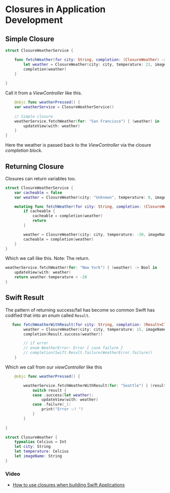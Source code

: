 # Closures in Application Development

## Simple Closure


```swift
struct ClosureWeatherService {

    func fetchWeather(for city: String, completion: (ClosureWeather) -> Void) {
        let weather = ClosureWeather(city: city, temperature: 21, imageName: "sunset.fill")
        completion(weather)
    }
    
}
```

Call it from a _ViewController_ like this.

```swift
    @objc func weatherPressed() {
    var weatherService = ClosureWeatherService()
    
    // Simple closure
    weatherService.fetchWeather(for: "San Francisco") { (weather) in
        updateView(with: weather)
    }
}
```

Here the weather is passed back to the _ViewController_ via the closure _completion_ block.

## Returning Closure

Closures can return variables too. 

```swift
struct ClosureWeatherService {
    var cacheable = false
    var weather = ClosureWeather(city: "Unknown", temperature: 0, imageName: "moon")

    mutating func fetchWeather(for city: String, completion: (ClosureWeather) -> Bool) {
        if cacheable {
            cacheable = completion(weather)
            return
        }

        weather = ClosureWeather(city: city, temperature: -30, imageName: "snow")
        cacheable = completion(weather)
    }
}
```

Which we call like this. Note: The return.

```swift
weatherService.fetchWeather(for: "New York") { (weather) -> Bool in
    updateView(with: weather)
    return weather.temperature < -20
}
```

## Swift Result

The pattern of returning success/fail has become so common Swift has codified that into an _enum_ called `Result`.

```swift
   func fetchWeatherWithResult(for city: String, completion: (Result<ClosureWeather, Error>) -> Void) {
        weather = ClosureWeather(city: city, temperature: 15, imageName: "wind")
        completion(Result.success(weather))

        // if error
        // enum WeatherError: Error { case failure }
        // completion(Swift.Result.failure(WeatherError.failure))
    }
```

Which we call from our _viewController_ like this

```swift
    @objc func weatherPressed() {

        weatherService.fetchWeatherWithResult(for: "Seattle") { (result) in
            switch result {
            case .success(let weather):
                updateView(with: weather)
            case .failure(_):
                print("Error 💥! ")
            }
        }
        
}

struct ClosureWeather {
    typealias Celcius = Int
    let city: String
    let temperature: Celcius
    let imageName: String
}
```

### Video

- [How to use closures when building Swift Applications](https://www.youtube.com/watch?v=fwyp9yck8QY)


